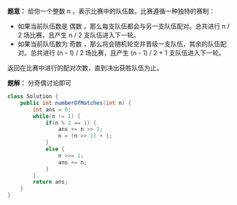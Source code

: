**题意：** 给你一个整数 n ，表示比赛中的队伍数。比赛遵循一种独特的赛制：

* 如果当前队伍数是 偶数 ，那么每支队伍都会与另一支队伍配对。总共进行 n / 2 场比赛，且产生 n / 2 支队伍进入下一轮。
* 如果当前队伍数为 奇数 ，那么将会随机轮空并晋级一支队伍，其余的队伍配对。总共进行 (n - 1) / 2 场比赛，且产生 (n - 1) / 2 + 1 支队伍进入下一轮。

返回在比赛中进行的配对次数，直到决出获胜队伍为止。

**题解：** 分奇偶讨论即可

```java
class Solution {
    public int numberOfMatches(int n) {
        int ans = 0;
        while(n != 1) {
            if(n % 2 == 1) {
                ans += n >> 1;
                n = (n >> 1) + 1;
            }
            else {
                n >>= 1;
                ans += n;
            }
        }
        return ans;
    }
}
```